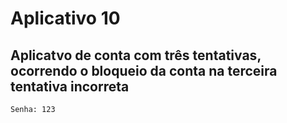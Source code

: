 # Aplicativo 10

## Aplicatvo de conta com três tentativas, ocorrendo o bloqueio da conta na terceira tentativa incorreta

``` Senha: 123 ```